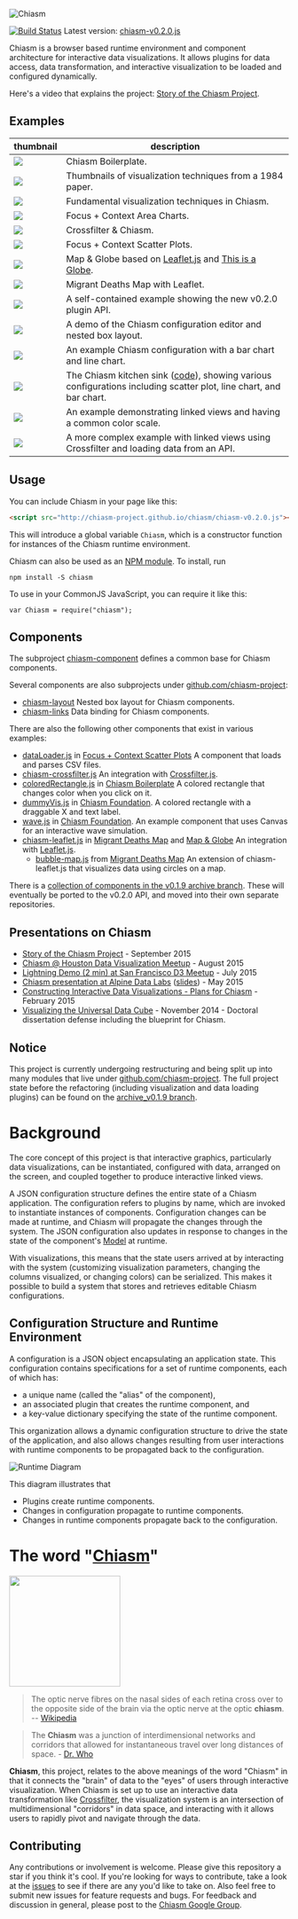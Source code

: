 ![Chiasm](http://curran.github.io/images/chiasm/chiasm_logo.png)

[![Build
Status](https://travis-ci.org/chiasm-project/chiasm.svg?branch=master)](https://travis-ci.org/chiasm-project/chiasm) Latest version: [chiasm-v0.2.0.js](http://chiasm-project.github.io/chiasm/chiasm-v0.2.0.js)

Chiasm is a browser based runtime environment and component architecture for
interactive data visualizations. It allows plugins for data access, data
transformation, and interactive visualization to be loaded and configured
dynamically.

Here's a video that explains the project: [Story of the Chiasm Project](https://www.youtube.com/watch?v=Qos1QSIfZhE).

## Examples

| thumbnail | description  |
|---|---|
| [![](http://bl.ocks.org/curran/raw/1af08ad6cdb01707c33f/thumbnail.png)](http://bl.ocks.org/curran/1af08ad6cdb01707c33f) | Chiasm Boilerplate. |
| [![](http://bl.ocks.org/curran/raw/f01e2a07ece4a9ad62cb/thumbnail.png)](http://bl.ocks.org/curran/f01e2a07ece4a9ad62cb) | Thumbnails of visualization techniques from a 1984 paper. |
| [![](https://gist.githubusercontent.com/curran/3cc1a2a289dddbd64688/raw/5a938f66c0cb728da8eaa28e15816fea74e57ae8/thumbnail.png)](http://bl.ocks.org/curran/3cc1a2a289dddbd64688) | Fundamental visualization techniques in Chiasm.  |
| [![](http://bl.ocks.org/curran/raw/d5252d37917ab6eab032/thumbnail.png)](http://bl.ocks.org/curran/d5252d37917ab6eab032) | Focus + Context Area Charts.|
| [![](http://bl.ocks.org/curran/raw/87d038562333a7ad4a64/thumbnail.png)](http://bl.ocks.org/curran/87d038562333a7ad4a64) | Crossfilter & Chiasm.|
| [![](http://bl.ocks.org/curran/raw/d1e9ea2850047562be09/thumbnail.png)](http://bl.ocks.org/curran/d1e9ea2850047562be09) | Focus + Context Scatter Plots.|
| [![](https://gist.githubusercontent.com/curran/01aa2685f083b6c1b9fb/raw/d20ddb8e5b42360234654d1a0d9344e8e15ae716/thumbnail.png)](http://bl.ocks.org/curran/01aa2685f083b6c1b9fb) | Map & Globe based on [Leaflet.js](leafletjs.com) and [This is a Globe](http://bl.ocks.org/mbostock/ba63c55dd2dbc3ab0127). |
| [![](http://bl.ocks.org/curran/raw/81271937fa94fdbdd854/thumbnail.png)](http://bl.ocks.org/curran/81271937fa94fdbdd854) | Migrant Deaths Map with Leaflet. |
| [![](http://bl.ocks.org/curran/raw/b4aa88691528c0f0b1fa/thumbnail.png)](http://bl.ocks.org/curran/b4aa88691528c0f0b1fa) | A self-contained example showing the new v0.2.0 plugin API. |
| [![](http://bl.ocks.org/curran/raw/3f0b1128d74308fc8fe1/thumbnail.png)](http://bl.ocks.org/curran/3f0b1128d74308fc8fe1) | A demo of the Chiasm configuration editor and nested box layout. |
| [![](http://bl.ocks.org/curran/raw/4ce2ee825811f1c32125/thumbnail.png)](http://bl.ocks.org/curran/4ce2ee825811f1c32125) | An example Chiasm configuration with a bar chart and line chart. |
| [![](http://curran.github.io/images/chiasm/kitchenSink.png)](http://bl.ocks.org/curran/70ae30ab3b3eea62f84e) | The Chiasm kitchen sink (<a href="https://github.com/curran/chiasm/tree/gh-pages/kitchenSink">code</a>), showing various configurations including scatter plot, line chart, and bar chart. |
| [![](http://bl.ocks.org/curran/raw/5a9767b5c23982c89632/thumbnail.png)](http://bl.ocks.org/curran/5a9767b5c23982c89632) | An example demonstrating linked views and having a common color scale. |
| [![](http://bl.ocks.org/curran/raw/19d42e98ce25291eb45d/thumbnail.png)](http://bl.ocks.org/curran/19d42e98ce25291eb45d) | A more complex example with linked views using Crossfilter and loading data from an API. |

## Usage

You can include Chiasm in your page like this:

```html
<script src="http://chiasm-project.github.io/chiasm/chiasm-v0.2.0.js"></script>
```

This will introduce a global variable `Chiasm`, which is a constructor function for instances of the Chiasm runtime environment.

Chiasm can also be used as an [NPM module](https://www.npmjs.com/package/chiasm). To install, run

```
npm install -S chiasm
```

To use in your CommonJS JavaScript, you can require it like this:

```
var Chiasm = require("chiasm");
```

## Components

The subproject [chiasm-component](https://github.com/chiasm-project/chiasm-component) defines a common base for Chiasm components.

Several components are also subprojects under [github.com/chiasm-project](https://github.com/chiasm-project/):

 * [chiasm-layout](https://github.com/chiasm-project/chiasm-layout) Nested box layout for Chiasm components.
 * [chiasm-links](https://github.com/chiasm-project/chiasm-links) Data binding for Chiasm components.

There are also the following other components that exist in various examples:

 * [dataLoader.js](https://gist.github.com/curran/d1e9ea2850047562be09#file-dataloader-js) in [Focus + Context Scatter Plots](http://bl.ocks.org/curran/d1e9ea2850047562be09) A component that loads and parses CSV files.
 * [chiasm-crossfilter.js](https://gist.github.com/curran/87d038562333a7ad4a64#file-chiasm-crossfilter-js) An integration with [Crossfilter.js](https://github.com/square/crossfilter).
 * [coloredRectangle.js](https://gist.github.com/curran/1af08ad6cdb01707c33f#file-coloredrectangle-js) in [Chiasm Boilerplate](http://bl.ocks.org/curran/1af08ad6cdb01707c33f) A colored rectangle that changes color when you click on it.
 * [dummyVis.js](https://gist.github.com/curran/b4aa88691528c0f0b1fa#file-dummyvis-js) in [Chiasm Foundation](http://bl.ocks.org/curran/b4aa88691528c0f0b1fa). A colored rectangle with a draggable X and text label.
 * [wave.js](https://gist.github.com/curran/b4aa88691528c0f0b1fa#file-wave-js) in [Chiasm Foundation](http://bl.ocks.org/curran/b4aa88691528c0f0b1fa). An example component that uses Canvas for an interactive wave simulation.
 * [chiasm-leaflet.js](https://gist.github.com/curran/81271937fa94fdbdd854#file-chiasm-leaflet-js) in [Migrant Deaths Map](http://bl.ocks.org/curran/81271937fa94fdbdd854) and [Map & Globe](http://bl.ocks.org/curran/01aa2685f083b6c1b9fb) An integration with [Leaflet.js](leafletjs.com).
   * [bubble-map.js](https://gist.github.com/curran/81271937fa94fdbdd854#file-bubble-map-js) from [Migrant Deaths Map](http://bl.ocks.org/curran/81271937fa94fdbdd854) An extension of chiasm-leaflet.js that visualizes data using circles on a map.

There is a [collection of components in the v0.1.9 archive branch](https://github.com/chiasm-project/chiasm/tree/archive_v0.1.9/src/plugins). These will eventually be ported to the v0.2.0 API, and moved into their own separate repositories.

## Presentations on Chiasm

 * [Story of the Chiasm Project](https://www.youtube.com/watch?v=Qos1QSIfZhE) - September 2015
 * [Chiasm @ Houston Data Visualization Meetup](https://www.youtube.com/watch?v=ivPSdm7Bz3o) - August 2015
 * [Lightning Demo (2 min) at San Francisco D3 Meetup](https://youtu.be/OJBwvSUgqQQ?t=5m58s) - July 2015
 * [Chiasm presentation at Alpine Data Labs](https://www.youtube.com/watch?v=9jh4E3-jxcQ&feature=youtu.be&a) ([slides](http://www.slideshare.net/currankelleher/chiasm)) - May 2015
 * [Constructing Interactive Data Visualizations - Plans for Chiasm](https://www.youtube.com/watch?v=GxGkHam33Cw) - February 2015
 * [Visualizing the Universal Data Cube](https://youtu.be/XVHyygdD1Kg?t=47m22s) - November 2014 - Doctoral dissertation defense including the blueprint for Chiasm.

## Notice

This project is currently undergoing restructuring and being split up
into many modules that live under
[github.com/chiasm-project](https://github.com/chiasm-project). The full project
state before the refactoring (including visualization and data loading plugins)
can be found on the [archive_v0.1.9 branch](https://github.com/curran/chiasm/tree/archive_v0.1.9).

# Background

The core concept of this project is that interactive graphics, particularly data visualizations, can be instantiated, configured with
data, arranged on the screen, and coupled together to produce interactive linked
views.

A JSON configuration structure defines the entire state of a Chiasm
application. The configuration refers to plugins by name, which are invoked to instantiate instances of 
components. Configuration changes can be made at runtime, and Chiasm will
propagate the changes through the system. The JSON configuration also updates in
response to changes in the state of the component's [Model](https://github.com/curran/model) at runtime.

With visualizations, this means that the state users arrived at by interacting with the system (customizing visualization parameters, changing the columns visualized, or changing colors) can be serialized. This makes it possible to build a system that stores and retrieves editable Chiasm configurations.

## Configuration Structure and Runtime Environment

A configuration is a JSON object encapsulating an application state. This
configuration contains specifications for a set of runtime components, each of
which has:

 * a unique name (called the "alias" of the component),
 * an associated plugin that creates the runtime component, and
 * a key-value dictionary specifying the state of the runtime component.

This organization allows a dynamic configuration structure to drive the state of
the application, and also allows changes resulting from user interactions with
runtime components to be propagated back to the configuration.

![Runtime Diagram](http://curran.github.io/images/visEditor/Runtime.png)

This diagram illustrates that

 * Plugins create runtime components.
 * Changes in configuration propagate to runtime components.
 * Changes in runtime components propagate back to the configuration.

# The word "[Chiasm](http://www.merriam-webster.com/audio.php?file=chiasm02&word=chiasm&text=)"

<img src="https://upload.wikimedia.org/wikipedia/commons/5/5c/1543%2CVisalius%27OpticChiasma.jpg" width=200>

> The optic nerve fibres on the nasal sides of each retina cross over to the opposite side of the brain via the optic nerve at the optic **chiasm**. -- [Wikipedia](http://en.wikipedia.org/wiki/Optic_chiasm)

> The **Chiasm** was a junction of interdimensional networks and corridors that allowed for instantaneous travel over long distances of space. - [Dr. Who](http://tardis.wikia.com/wiki/Chiasm)

**Chiasm**, this project, relates to the above meanings of the word "Chiasm" in
that it connects the "brain" of data to the "eyes" of users through interactive
visualization. When Chiasm is set up to use an interactive data transformation
like [Crossfilter](http://square.github.io/crossfilter/), the visualization
system is an intersection of multidimensional "corridors" in data space, and
interacting with it allows users to rapidly pivot and navigate through the data.

## Contributing

Any contributions or involvement is welcome. Please give this repository a star if you think it's cool. If you're looking for ways to contribute, take a look at the [issues](https://github.com/chiasm-project/chiasm/issues) to see if there are any you'd like to take on. Also feel free to submit new issues for feature requests and bugs. For feedback and discussion in general, please post to the [Chiasm Google Group](https://groups.google.com/forum/?hl=en&fromgroups#!forum/chiasm-project).
